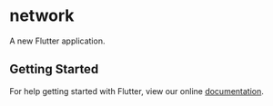 # network

A new Flutter application.

## Getting Started

For help getting started with Flutter, view our online
[documentation](https://flutter.io/).
